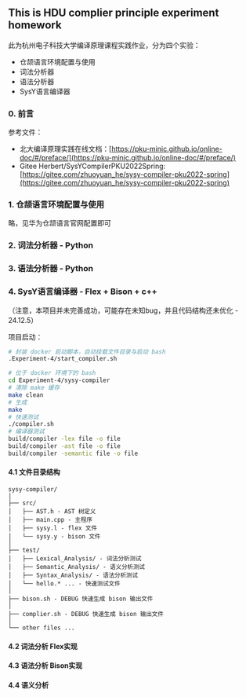 ## This is HDU complier principle experiment homework

此为杭州电子科技大学编译原理课程实践作业，分为四个实验：

- 仓颉语言环境配置与使用
- 词法分析器
- 语法分析器
- SysY语言编译器

### 0. 前言

参考文件：
- 北大编译原理实践在线文档：[https://pku-minic.github.io/online-doc/#/preface/](https://pku-minic.github.io/online-doc/#/preface/)
- Gitee  Herbert/SysYCompilerPKU2022Spring: [https://gitee.com/zhuoyuan_he/sysy-compiler-pku2022-spring](https://gitee.com/zhuoyuan_he/sysy-compiler-pku2022-spring)

### 1. 仓颉语言环境配置与使用

略，见华为仓颉语言官网配置即可

### 2. 词法分析器 - Python

### 3. 语法分析器 - Python

### 4. SysY语言编译器 - Flex + Bison + c++

（注意，本项目并未完善成功，可能存在未知bug，并且代码结构还未优化 - 24.12.5）

项目启动：

```bash
# 封装 docker 启动脚本，自动挂载文件目录与启动 bash
.Experiment-4/start_compiler.sh
```

```bash
# 位于 docker 环境下的 bash
cd Experiment-4/sysy-compiler
# 清除 make 缓存 
make clean
# 生成
make
# 快速测试
./compiler.sh
# 编译器测试
build/compiler -lex file -o file
build/compiler -ast file -o file
build/compiler -semantic file -o file
```

#### 4.1 文件目录结构
```
sysy-compiler/
│
├── src/
│   ├── AST.h - AST 树定义
│   ├── main.cpp - 主程序
│   ├── sysy.l - flex 文件
│   └── sysy.y - bison 文件
│
├── test/
│   ├── Lexical_Analysis/ - 词法分析测试
│   ├── Semantic_Analysis/ - 语义分析测试
│   ├── Syntax_Analysis/ - 语法分析测试
│   └── hello.* ... - 快速测试文件
│
├── bison.sh - DEBUG 快速生成 bison 输出文件
│
├── complier.sh - DEBUG 快速生成 bison 输出文件
│
└── other files ...
```

#### 4.2 词法分析 Flex实现



#### 4.3 语法分析 Bison实现



#### 4.4 语义分析


